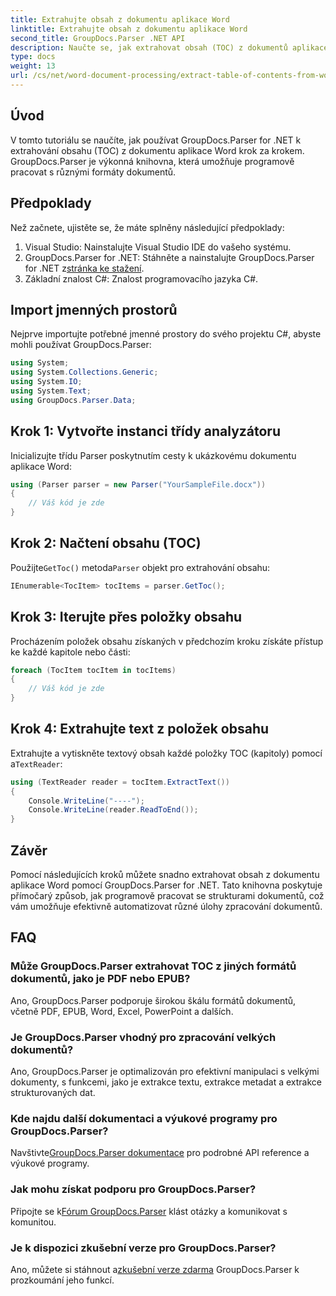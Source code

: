 ```yaml
---
title: Extrahujte obsah z dokumentu aplikace Word
linktitle: Extrahujte obsah z dokumentu aplikace Word
second_title: GroupDocs.Parser .NET API
description: Naučte se, jak extrahovat obsah (TOC) z dokumentů aplikace Word programově pomocí GroupDocs.Parser for .NET.
type: docs
weight: 13
url: /cs/net/word-document-processing/extract-table-of-contents-from-word-document/
---
```

## Úvod
V tomto tutoriálu se naučíte, jak používat GroupDocs.Parser for .NET k extrahování obsahu (TOC) z dokumentu aplikace Word krok za krokem. GroupDocs.Parser je výkonná knihovna, která umožňuje programově pracovat s různými formáty dokumentů.
## Předpoklady
Než začnete, ujistěte se, že máte splněny následující předpoklady:
1. Visual Studio: Nainstalujte Visual Studio IDE do vašeho systému.
2.  GroupDocs.Parser for .NET: Stáhněte a nainstalujte GroupDocs.Parser for .NET z[stránka ke stažení](https://releases.groupdocs.com/parser/net/).
3. Základní znalost C#: Znalost programovacího jazyka C#.

## Import jmenných prostorů
Nejprve importujte potřebné jmenné prostory do svého projektu C#, abyste mohli používat GroupDocs.Parser:
```csharp
using System;
using System.Collections.Generic;
using System.IO;
using System.Text;
using GroupDocs.Parser.Data;
```
## Krok 1: Vytvořte instanci třídy analyzátoru
Inicializujte třídu Parser poskytnutím cesty k ukázkovému dokumentu aplikace Word:
```csharp
using (Parser parser = new Parser("YourSampleFile.docx"))
{
    // Váš kód je zde
}
```
## Krok 2: Načtení obsahu (TOC)
 Použijte`GetToc()` metoda`Parser` objekt pro extrahování obsahu:
```csharp
IEnumerable<TocItem> tocItems = parser.GetToc();
```
## Krok 3: Iterujte přes položky obsahu
Procházením položek obsahu získaných v předchozím kroku získáte přístup ke každé kapitole nebo části:
```csharp
foreach (TocItem tocItem in tocItems)
{
    // Váš kód je zde
}
```
## Krok 4: Extrahujte text z položek obsahu
 Extrahujte a vytiskněte textový obsah každé položky TOC (kapitoly) pomocí a`TextReader`:
```csharp
using (TextReader reader = tocItem.ExtractText())
{
    Console.WriteLine("----");
    Console.WriteLine(reader.ReadToEnd());
}
```

## Závěr
Pomocí následujících kroků můžete snadno extrahovat obsah z dokumentu aplikace Word pomocí GroupDocs.Parser for .NET. Tato knihovna poskytuje přímočarý způsob, jak programově pracovat se strukturami dokumentů, což vám umožňuje efektivně automatizovat různé úlohy zpracování dokumentů.

## FAQ
### Může GroupDocs.Parser extrahovat TOC z jiných formátů dokumentů, jako je PDF nebo EPUB?
Ano, GroupDocs.Parser podporuje širokou škálu formátů dokumentů, včetně PDF, EPUB, Word, Excel, PowerPoint a dalších.
### Je GroupDocs.Parser vhodný pro zpracování velkých dokumentů?
Ano, GroupDocs.Parser je optimalizován pro efektivní manipulaci s velkými dokumenty, s funkcemi, jako je extrakce textu, extrakce metadat a extrakce strukturovaných dat.
### Kde najdu další dokumentaci a výukové programy pro GroupDocs.Parser?
 Navštivte[GroupDocs.Parser dokumentace](https://reference.groupdocs.com/parser/net/) pro podrobné API reference a výukové programy.
### Jak mohu získat podporu pro GroupDocs.Parser?
 Připojte se k[Fórum GroupDocs.Parser](https://forum.groupdocs.com/c/parser/17) klást otázky a komunikovat s komunitou.
### Je k dispozici zkušební verze pro GroupDocs.Parser?
 Ano, můžete si stáhnout a[zkušební verze zdarma](https://releases.groupdocs.com/) GroupDocs.Parser k prozkoumání jeho funkcí.